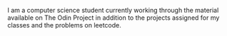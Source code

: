 I am a computer science student currently working through the material
available on The Odin Project in addition to the projects assigned for my classes and the problems on leetcode.
